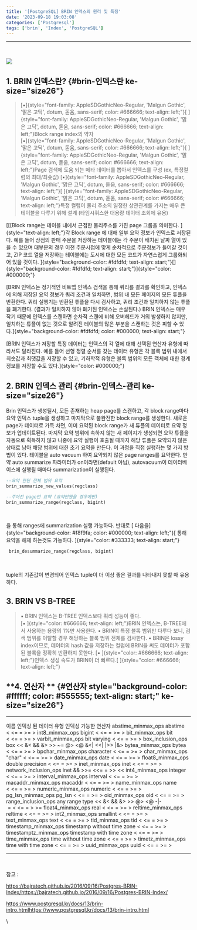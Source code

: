 ```yaml
---
title: '[PostgreSQL] BRIN 인덱스의 원리 및 특징'
date: '2023-09-18 19:03:08'
categories: ['Postgresql']
tags: ['brin', 'Index', 'PostgreSQL']
---
```


------------------------------------------------------------------------
 

<img src="0" />

## **1. BRIN 인덱스란?** {#brin-인덱스란 ke-size="size26"}

> [▪]{style="font-family: AppleSDGothicNeo-Regular, 'Malgun Gothic', '맑은 고딕', dotum, 돋움, sans-serif; color: #666666; text-align: left;"}[ ]{style="font-family: AppleSDGothicNeo-Regular, 'Malgun Gothic', '맑은 고딕', dotum, 돋움, sans-serif; color: #666666; text-align: left;"}Block range index의 약자\
> [▪]{style="font-family: AppleSDGothicNeo-Regular, 'Malgun Gothic', '맑은 고딕', dotum, 돋움, sans-serif; color: #666666; text-align: left;"}[ ]{style="font-family: AppleSDGothicNeo-Regular, 'Malgun Gothic', '맑은 고딕', dotum, 돋움, sans-serif; color: #666666; text-align: left;"}Page 검색에 도움 되는 메타 데이터를 뽑아서 인덱스를 구성 (ex, 특정컬럼의 최대/최솟값)
> [▪]{style="font-family: AppleSDGothicNeo-Regular, 'Malgun Gothic', '맑은 고딕', dotum, 돋움, sans-serif; color: #666666; text-align: left;"}[ ]{style="font-family: AppleSDGothicNeo-Regular, 'Malgun Gothic', '맑은 고딕', dotum, 돋움, sans-serif; color: #666666; text-align: left;"}특정 컬럼이 물리 주소의 일정한 상관관계를 가지는 매우 큰 테이블을 다루기 위해 설계 (타임시쿼스한 대용량 데이터 조회에 유용)

[[[Block range는 테이블 내에서 근접한 물리주소를 가진 page 그룹을 의미한다. ]{style="text-align: left;"}각 Block range 에 대해 일부 요약 정보가 인덱스로 저장된다. 예를 들어 상점의 판매 주문을 저장하는 테이블에는 각 주문이 배치된 날짜 열이 있을 수 있으며 대부분의 경우 이전 주문시점에 맞게 순차적으로 주문정보가 들어갈 것이고, ZIP 코드 열을 저장하는 테이블에는 도시에 대한 모든 코드가 자연스럽게 그룹화되어 있을 것이다. ]{style="background-color: #fdfdfd; text-align: start;"}[]{style="background-color: #fdfdfd; text-align: start;"}]{style="color: #000000;"}

[BRIN 인덱스는 정기적인 비트맵 인덱스 검색을 통해 쿼리를 결과를 확인하고, 인덱스에 의해 저장된 요약 정보가 쿼리 조건과 일치하면, 범위 내 모든 페이지의 모든 튜플을 반환한다. 쿼리 실행기는 반환된 튜플을 다시 검사하고, 쿼리 조건과 일치하지 않는 튜플을 폐기한다. (결과가 일치하지 않아 폐기된 인덱스는 손실된다.) BRIN 인덱스는 매우 작기 때문에 인덱스를 스캔하면 순차적 스캔에 비해 오버헤드가 거의 발생하지 않지만, 일치하는 튜플이 없는 것으로 알려진 테이블의 많은 부분을 스캔하는 것은 피할 수 있다.]{style="background-color: #fdfdfd; color: #000000; text-align: start;"}

[BRIN 인덱스가 저장할 특정 데이터는 인덱스의 각 열에 대해 선택된 연산자 유형에 따라서도 달라진다. 예를 들어 선형 정렬 순서를 갖는 데이터 유형은 각 블록 범위 내에서 최솟값과 최댓값을 저장할 수 있고, 기하학적 유형은 블록 범위의 모든 객체에 대한 경계 정보를 저장할 수도 있다.]{style="color: #000000;"}

## **2. BRIN 인덱스 관리** {#brin-인덱스-관리 ke-size="size26"}

Brin 인덱스가 생성될시, 모든 존재하는 heap page를 스캔하고, 각 block range마다 요약 인덱스 tuple을 생성하고 마지막으로 불완전한 block range를 생성한다. 새로운 page가 데이터로 가득 차면, 이미 요약된 block range가 새 튜플의 데이터로 요약 정보가 업데이트된다. 마지막 요약 범위에 속하지 않는 새 페이지가 생성되면 요약 튜플을 자동으로 획득하지 않고 나중에 요약 실행이 호출될 때까지 해당 튜플은 요약되지 않은 상태로 남아 해당 범위에 대한 초기 요약을 만든다. 이 과정을 직접 실행하는 몇 가지 방법이 있다. 테이블을 auto vacuum 하여 요약되지 않은 page ranges를 요약한다. 만약 auto summarize 파라미터가 on이라면(default 아님), autovacuum이 데이터베이스에 실행될 때마다 summarization이 실행된다.

``` {.sql ke-language="sql" ke-type="codeblock"}
--요약 안된 전체 범위 요약
brin_summarize_new_values(regclass) 

--주어진 page만 요약 (요약안됐을 경우에만)
brin_summarize_range(regclass, bigint)
```
 

을 통해 ranges에 summarization 실행 가능하다. 반대로 [ 다음을]{style="background-color: #f8f9fa; color: #000000; text-align: left;"}[ 통해 요약을 해제 하는것도 가능하다. ]{style="color: #333333; text-align: start;"}

``` {.sql ke-language="sql" ke-type="codeblock"}
 brin_desummarize_range(regclass, bigint)
```
 

tuple의 기존값이 변경되어 인덱스 tuple이 더 이상 좋은 결과를 나타내지 못할 때 유용하다.
 

## **3. BRIN VS B-TREE**

> ▪ BRIN 인덱스는 B-TREE 인덱스보다 쿼리 성능이 좋다.\
> [▪ ]{style="color: #666666; text-align: left;"}BRIN 인덱스는, B-TREE에서 사용하는 용량의 1%만 사용한다.
> ▪ BRIN이 특정 블록 범위만 다루다 보니, 검색 범위를 이탈할 경우 해당하는 블록 범위 전체를 검사한다.
> ▪ BRIN은 lossy index이므로, 데이터의 hash 값을 저장하는 컬럼에 BRIN을 써도 데이터가 포함된 블록을 정확히 반환하지 못한다.
> [▪ ]{style="color: #666666; text-align: left;"}인덱스 생성 속도가 BRIN이 더 빠르다.[
> ]{style="color: #666666; text-align: left;"}

## **4. 연산자 ** {#연산자 style="background-color: #ffffff; color: #555555; text-align: start;" ke-size="size26"}

  ------------------------ ----------------------------- ------------------------------------------------------------
  이름                     인덱싱 된 데이터 유형         인덱싱 가능한 연산자
  abstime_minmax_ops       abstime                       \< \<= = \>= \>
  int8_minmax_ops          bigint                        \< \<= = \>= \>
  bit_minmax_ops           bit                           \< \<= = \>= \>
  varbit_minmax_ops        bit varying                   \< \<= = \>= \>
  box_inclusion_ops        box                           \<\< &\< && &\> \>\> \~= @\> \<@ &\<\| \<\<\| \|\>\> \|&\>
  bytea_minmax_ops         bytea                         \< \<= = \>= \>
  bpchar_minmax_ops        character                     \< \<= = \>= \>
  char_minmax_ops          "char"                      \< \<= = \>= \>
  date_minmax_ops          date                          \< \<= = \>= \>
  float8_minmax_ops        double precision              \< \<= = \>= \>
  inet_minmax_ops          inet                          \< \<= = \>= \>
  network_inclusion_ops    inet                          && \>\>= \<\<= = \>\> \<\<
  int4_minmax_ops          integer                       \< \<= = \>= \>
  interval_minmax_ops      interval                      \< \<= = \>= \>
  macaddr_minmax_ops       macaddr                       \< \<= = \>= \>
  name_minmax_ops          name                          \< \<= = \>= \>
  numeric_minmax_ops       numeric                       \< \<= = \>= \>
  pg_lsn_minmax_ops        pg_lsn                        \< \<= = \>= \>
  oid_minmax_ops           oid                           \< \<= = \>= \>
  range_inclusion_ops      any range type                \<\< &\< && &\> \>\> @\> \<@ -\|- = \< \<= = \> \>=
  float4_minmax_ops        real                          \< \<= = \>= \>
  reltime_minmax_ops       reltime                       \< \<= = \>= \>
  int2_minmax_ops          smallint                      \< \<= = \>= \>
  text_minmax_ops          text                          \< \<= = \>= \>
  tid_minmax_ops           tid                           \< \<= = \>= \>
  timestamp_minmax_ops     timestamp without time zone   \< \<= = \>= \>
  timestamptz_minmax_ops   timestamp with time zone      \< \<= = \>= \>
  time_minmax_ops          time without time zone        \< \<= = \>= \>
  timetz_minmax_ops        time with time zone           \< \<= = \>= \>
  uuid_minmax_ops          uuid                          \< \<= = \>= \>
  ------------------------ ----------------------------- ------------------------------------------------------------
 

참고 :

https://bajratech.github.io/2016/09/16/Postgres-BRIN-Index/https://bajratech.github.io/2016/09/16/Postgres-BRIN-Index/

https://www.postgresql.kr/docs/13/brin-intro.htmlhttps://www.postgresql.kr/docs/13/brin-intro.html

\
